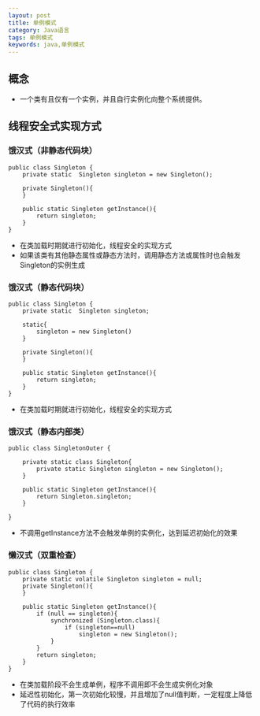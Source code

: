```yaml
---
layout: post
title: 单例模式
category: Java语言
tags: 单例模式
keywords: java,单例模式
---
```

## 概念
- 一个类有且仅有一个实例，并且自行实例化向整个系统提供。

## 线程安全式实现方式

### 饿汉式（非静态代码块）

```
public class Singleton {
    private static  Singleton singleton = new Singleton();

    private Singleton(){
    }

    public static Singleton getInstance(){
        return singleton;
    }
}
```
- 在类加载时期就进行初始化，线程安全的实现方式
- 如果该类有其他静态属性或静态方法时，调用静态方法或属性时也会触发Singleton的实例生成

###  饿汉式（静态代码块）
```
public class Singleton {
    private static  Singleton singleton;
	
	static{
		singleton = new Singleton()
	}

    private Singleton(){
    }

    public static Singleton getInstance(){
        return singleton;
    }
}
```
- 在类加载时期就进行初始化，线程安全的实现方式

###  饿汉式（静态内部类）
```
public class SingletonOuter {

    private static class Singleton{
        private static Singleton singleton = new Singleton();
    }

    public static Singleton getInstance(){
        return Singleton.singleton;
    }
    
}
```
- 不调用getInstance方法不会触发单例的实例化，达到延迟初始化的效果

### 懒汉式（双重检查）
```
public class Singleton {
    private static volatile Singleton singleton = null;
    private Singleton(){
    }

    public static Singleton getInstance(){
        if (null == singleton){
            synchronized (Singleton.class){
                if (singleton==null)
                    singleton = new Singleton();
            }
        }
        return singleton;
    }
}
```
- 在类加载阶段不会生成单例，程序不调用即不会生成实例化对象
- 延迟性初始化，第一次初始化较慢，并且增加了null值判断，一定程度上降低了代码的执行效率






